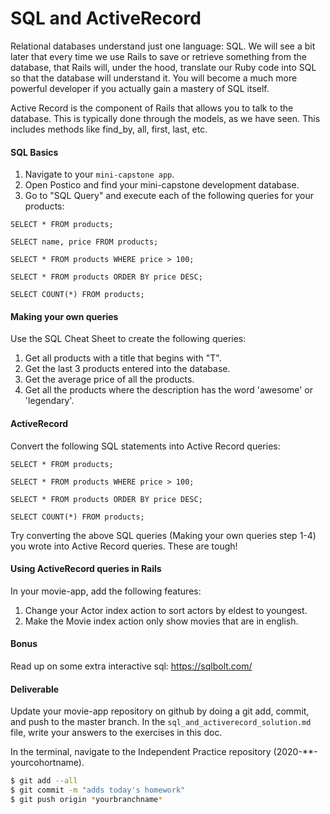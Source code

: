 # SQL and ActiveRecord

Relational databases understand just one language: SQL. We will see a bit later that every time we use Rails to save or retrieve something from the database, that Rails will, under the hood, translate our Ruby code into SQL so that the database will understand it. You will become a much more powerful developer if you actually gain a mastery of SQL itself.

Active Record is the component of Rails that allows you to talk to the database. This is typically done through the models, as we have seen. This includes methods like find_by, all, first, last, etc. 

#### SQL Basics

1. Navigate to your `mini-capstone app`.
2. Open Postico and find your mini-capstone development database.
3. Go to "SQL Query" and execute each of the following queries for your products:

```
SELECT * FROM products;

SELECT name, price FROM products;

SELECT * FROM products WHERE price > 100;

SELECT * FROM products ORDER BY price DESC;

SELECT COUNT(*) FROM products;
```

#### Making your own queries

Use the SQL Cheat Sheet to create the following queries:

1. Get all products with a title that begins with "T".
2. Get the last 3 products entered into the database.
3. Get the average price of all the products.
4. Get all the products where the description has the word 'awesome' or 'legendary'.


#### ActiveRecord

Convert the following SQL statements into Active Record queries:

```
SELECT * FROM products;

SELECT * FROM products WHERE price > 100;

SELECT * FROM products ORDER BY price DESC;

SELECT COUNT(*) FROM products;
```

Try converting the above SQL queries (Making your own queries step 1-4) you wrote into Active Record queries. These are tough!

#### Using ActiveRecord queries in Rails

In your movie-app, add the following features:

1. Change your Actor index action to sort actors by eldest to youngest.
2. Make the Movie index action only show movies that are in english. 

#### Bonus

Read up on some extra interactive sql: https://sqlbolt.com/

#### Deliverable

Update your movie-app repository on github by doing a git add, commit, and push to the master branch. In the `sql_and_activerecord_solution.md` file, write your answers to the exercises in this doc. 

In the terminal, navigate to the Independent Practice repository (2020-**-yourcohortname). 
```bash
$ git add --all
$ git commit -m "adds today's homework"
$ git push origin *yourbranchname*
```
